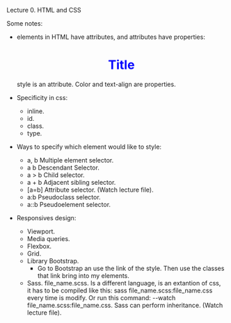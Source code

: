 Lecture 0. HTML and CSS

Some notes:

- elements in HTML have attributes, and attributes have properties:
    <h1 style="color: blue; text-align: center;">Title</h1>
    style is an attribute. Color and text-align are properties.

- Specificity in css:
    - inline.
    - id.
    - class.
    - type.

- Ways to specify which element would like to style:
    - a, b  Multiple element selector.
    - a b   Descendant Selector.
    - a > b Child selector.
    - a + b Adjacent sibling selector.
    - [a=b] Attribute selector. (Watch lecture file).
    - a:b   Pseudoclass selector.
    - a::b  Pseudoelement selector.

- Responsives design:
    - Viewport.
    - Media queries.
    - Flexbox.
    - Grid.
    - Library Bootstrap.
        - Go to Bootstrap an use the link of the style. Then use the classes that link bring into my elements.
    - Sass. file_name.scss. Is a different language, is an extantion of css, it has to be compiled like this: sass file_name.scss:file_name.css every time is modify. Or run this command: --watch file_name.scss:file_name.css. Sass can perform inheritance. (Watch lecture file).